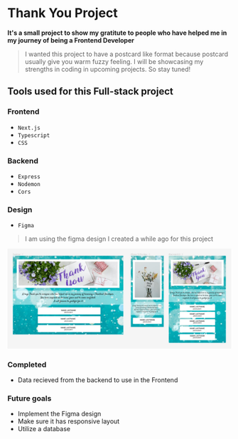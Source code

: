 # Thank You Project
**It's a small project to show my gratitute to people who have helped me in my journey of being a Frontend Developer**
> I wanted this project to have a postcard like format because postcard usually give you warm fuzzy feeling. I will be showcasing my strengths in coding in upcoming projects. So stay tuned!

## Tools used for this Full-stack project

### Frontend
- `Next.js`
- `Typescript`
- `CSS`

### Backend
- `Express`
- `Nodemon`
- `Cors`

### Design
- `Figma`
> I am using the figma design I created a while ago for this project

![Figma design](/client-side/public/assets/figma-design.jpg)


### Completed
- Data recieved from the backend to use in the Frontend

### Future goals
- Implement the Figma design
- Make sure it has responsive layout
- Utilize a database
